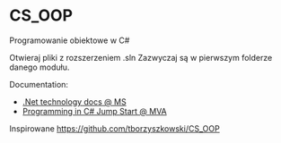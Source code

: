 # CS_OOP
Programowanie obiektowe w C#

Otwieraj pliki z rozszerzeniem .sln
Zazwyczaj są w pierwszym folderze danego modułu.

Documentation:
* [.Net technology docs @ MS](https://docs.microsoft.com/pl-pl/dotnet/) 
* [Programming in C# Jump Start @ MVA](https://mva.microsoft.com/en-US/training-courses/programming-in-c-jump-start-14254/)

Inspirowane https://github.com/tborzyszkowski/CS_OOP
